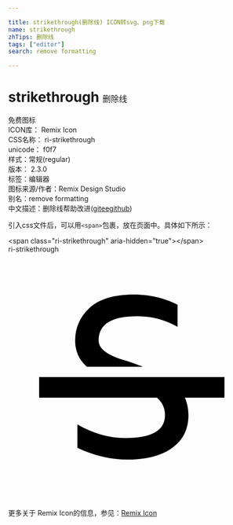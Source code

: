 ```yaml
---

title: strikethrough(删除线) ICON转svg、png下载
name: strikethrough
zhTips: 删除线
tags: ["editor"]
search: remove formatting

---
```


# strikethrough  <small style="font-size: 60%;font-weight: 100">删除线</small>


<div class="detail-page">
<p>
<span><span class="badge-success badge">免费图标</span> </span>
<br/>
<span>
ICON库：
<span class="badge-secondary badge">Remix Icon</span> 
</span>
<br/>
<span>
CSS名称：
<span class="badge-secondary badge">ri-strikethrough</span> 
</span>
<br/>
<span>
unicode：
<span class="badge-secondary badge">f0f7</span> 
<copy-btn content='f0f7' btn-title=""></copy-btn>
<copy-btn :content='String.fromCodePoint(parseInt("f0f7", 16))' btn-title="复制U"></copy-btn>
</span><br/><span>样式：<span class="badge-light badge">常规(regular)</span></span>
<br/>
<span>
版本：
<span class="badge-secondary badge">2.3.0</span> 
</span><br/><span>标签：<span class="badge-light badge"><router-link to="/tags/editor.html">编辑器</router-link></span></span>
<br/>
<span>图标来源/作者：<span class="badge-light badge">Remix Design Studio</span></span> 
<br/>
<span>别名：<span class="badge-light badge">remove formatting</span></span><br/><span class="zh-detail">中文描述：<span class="badge-primary badge">删除线</span><span class="help-link"><span>帮助改进</span>(<a href="https://gitee.com/liuwave/icon-helper/edit/master/json/remix/editor/strikethrough.json" target="_blank" rel="noopener noreferrer">gitee</a><a href="https://github.com/liuwave/icon-helper/edit/master/json/remix/editor/strikethrough.json" target="_blank" rel="noopener noreferrer">github</a></span>)</span><br/>
</p>
</div>
<div class="alert alert-dark">
  <i class="ri-strikethrough ri-xs"></i>
  <i class="ri-strikethrough ri-sm"></i>
  <i class="ri-strikethrough ri-lg"></i>
  <i class="ri-strikethrough ri-2x"></i>
  <i class="ri-strikethrough ri-3x"></i>
  <i class="ri-strikethrough ri-5x"></i>
  <i class="ri-strikethrough ri-7x"></i>
</div>
<div>
  <p>引入css文件后，可以用<code>&lt;span&gt;</code>包裹，放在页面中。具体如下所示：    
  </p>
  <div class="alert alert-primary" style="font-size: 14px">
    &lt;span class="ri-strikethrough" aria-hidden="true"&gt;&lt;/span&gt;
    <copy-btn content='<span class="ri-strikethrough" aria-hidden="true"></span>'></copy-btn>
  </div>
  <div class="alert alert-secondary">
    <i class="ri-strikethrough"
    style="font-size: 24px"
    aria-hidden="true"></i> ri-strikethrough
    <copy-btn content="ri-strikethrough" btn-title="复制图标名称"></copy-btn>
  </div>
</div>
<div id="svg" class="svg-wrap">
<svg xmlns="http://www.w3.org/2000/svg" viewBox="0 0 24 24">
    <g>
        <path fill="none" d="M0 0h24v24H0z"/>
        <path d="M17.154 14c.23.516.346 1.09.346 1.72 0 1.342-.524 2.392-1.571 3.147C14.88 19.622 13.433 20 11.586 20c-1.64 0-3.263-.381-4.87-1.144V16.6c1.52.877 3.075 1.316 4.666 1.316 2.551 0 3.83-.732 3.839-2.197a2.21 2.21 0 0 0-.648-1.603l-.12-.117H3v-2h18v2h-3.846zm-4.078-3H7.629a4.086 4.086 0 0 1-.481-.522C6.716 9.92 6.5 9.246 6.5 8.452c0-1.236.466-2.287 1.397-3.153C8.83 4.433 10.271 4 12.222 4c1.471 0 2.879.328 4.222.984v2.152c-1.2-.687-2.515-1.03-3.946-1.03-2.48 0-3.719.782-3.719 2.346 0 .42.218.786.654 1.099.436.313.974.562 1.613.75.62.18 1.297.414 2.03.699z"/>
    </g>
</svg>

</div>
<detail full-name='ri-strikethrough'></detail>
    
<div><p>更多关于  Remix Icon的信息，参见：<a target="_blank" href="https://iconhelper.cn/remix.html">Remix Icon</a>
</p></div>
